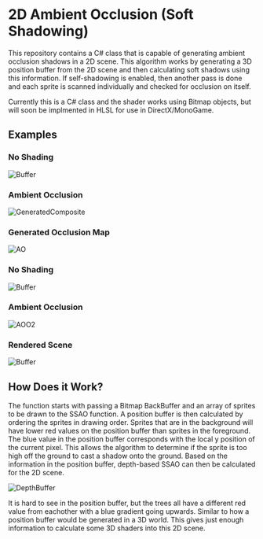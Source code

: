 # 2D Ambient Occlusion (Soft Shadowing)
This repository contains a C# class that is capable of generating
ambient occlusion shadows in a 2D scene. This algorithm works by
generating a 3D position buffer from the 2D scene and then
calculating soft shadows using this information. If self-shadowing
is enabled, then another pass is done and each sprite is scanned
individually and checked for occlusion on itself.

Currently this is a C# class and the shader works using Bitmap objects,
but will soon be implmented in HLSL for use in DirectX/MonoGame.

## Examples
### No Shading
![Buffer](https://github.com/STOL4S/2D-Ambient-Occlusion/assets/138336394/8a84c6a5-1337-4c0f-9e5c-1478543f6e12)
### Ambient Occlusion
![GeneratedComposite](https://github.com/STOL4S/2D-Ambient-Occlusion/assets/138336394/f371e30a-ac95-4666-a679-0915581742eb)
### Generated Occlusion Map
![AO](https://github.com/STOL4S/2D-Ambient-Occlusion/assets/138336394/5a83ea8b-66b4-4ee5-9b5c-a41c489fc06b)

### No Shading
![Buffer](https://github.com/STOL4S/2D-Ambient-Occlusion/assets/138336394/5059ff88-9704-44ce-9af5-180287ab2131)
### Ambient Occlusion
![AOO2](https://github.com/STOL4S/2D-Ambient-Occlusion/assets/138336394/32343593-1e4c-46eb-b051-450f6ad3155a)
### Rendered Scene
![Buffer](https://github.com/STOL4S/2D-Ambient-Occlusion/assets/138336394/77687c44-224c-4761-b827-714d636b20fd)

## How Does it Work?
The function starts with passing a Bitmap BackBuffer and an array of sprites to be drawn to the SSAO function.
A position buffer is then calculated by ordering the sprites in drawing order. Sprites that are in the background
will have lower red values on the position buffer than sprites in the foreground. The blue value in the position
buffer corresponds with the local y position of the current pixel. This allows the algorithm to determine if the
sprite is too high off the ground to cast a shadow onto the ground. Based on the information in the position buffer,
depth-based SSAO can then be calculated for the 2D scene.

![DepthBuffer](https://github.com/STOL4S/2D-Ambient-Occlusion/assets/138336394/79c5a2fd-cae9-4ace-b033-278f6bf125d7)

It is hard to see in the position buffer, but the trees all have a different red value from eachother with a blue gradient going upwards.
Similar to how a position buffer would be generated in a 3D world. This gives just enough information to calculate some 3D shaders
into this 2D scene.
